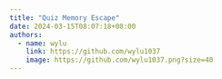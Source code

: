 ```yaml
---
title: "Quiz Memory Escape"
date: 2024-03-15T08:07:18+08:00
authors:
  - name: wylu
    link: https://github.com/wylu1037
    image: https://github.com/wylu1037.png?size=40
---
```


